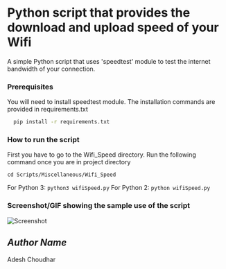 # Python script that provides the download and upload speed of your Wifi
A simple Python script that uses 'speedtest' module to test the internet bandwidth of your connection.

### Prerequisites
You will need to install speedtest module. 
The installation commands are provided in requirements.txt
```bash
  pip install -r requirements.txt
```

### How to run the script
First you have to go to the Wifi_Speed directory. Run the following command once you are in project directory

```cd Scripts/Miscellaneous/Wifi_Speed```

For Python 3: ```python3 wifiSpeed.py```
For Python 2: ```python wifiSpeed.py```

### Screenshot/GIF showing the sample use of the script
![Screenshot](Screenshot.png)

## *Author Name*
Adesh Choudhar
